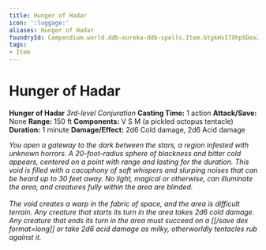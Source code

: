 ```yaml
---
title: Hunger of Hadar
icon: ':luggage:'
aliases: Hunger of Hadar
foundryId: Compendium.world.ddb-eureka-ddb-spells.Item.GtgkHsI7XhpSDexZ
tags:
- Item
---
```


# Hunger of Hadar

**Hunger of Hadar**
_3rd-level Conjuration_
**Casting Time:** 1 action
**Attack/Save:** None
**Range:** 150 ft
**Components:** V S M (a pickled octopus tentacle)
**Duration:** 1 minute
**Damage/Effect:** 2d6 Cold damage, 2d6 Acid damage

*You open a gateway to the dark between the stars, a region infested with unknown horrors. A 20-foot-radius sphere of blackness and bitter cold appears, centered on a point with range and lasting for the duration. This void is filled with a cacophony of soft whispers and slurping noises that can be heard up to 30 feet away. No light, magical or otherwise, can illuminate the area, and creatures fully within the area are blinded.<br /><br />The void creates a warp in the fabric of space, and the area is difficult terrain. Any creature that starts its turn in the area takes 2d6 cold damage. Any creature that ends its turn in the area must succeed on a [[/save dex format=long]] or take 2d6 acid damage as milky, otherworldly tentacles rub against it.*